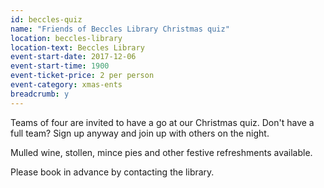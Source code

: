 ```yaml
---
id: beccles-quiz
name: "Friends of Beccles Library Christmas quiz"
location: beccles-library
location-text: Beccles Library
event-start-date: 2017-12-06
event-start-time: 1900
event-ticket-price: 2 per person
event-category: xmas-ents
breadcrumb: y
---
```


Teams of four are invited to have a go at our Christmas quiz. Don't have a full team? Sign up anyway and join up with others on the night.

Mulled wine, stollen, mince pies and other festive refreshments available.

Please book in advance by contacting the library.
